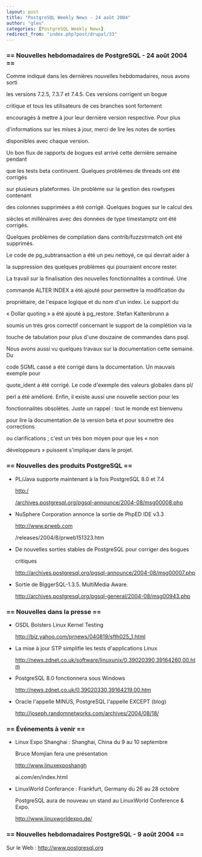 ```yaml
---
layout: post
title: "PostgreSQL Weekly News - 24 août 2004"
author: "gleu"
categories: [PostgreSQL Weekly News]
redirect_from: "index.php?post/drupal/33"
---
```



<h3>== Nouvelles hebdomadaires de PostgreSQL - 24 août 2004 ==</h3>

<p>Comme indiqué dans les dernières nouvelles hebdomadaires, nous avons sorti

les versions 7.2.5, 7.3.7 et 7.4.5. Ces versions corrigent un bogue

critique et tous les utilisateurs de ces branches sont fortement

encouragés à mettre à jour leur dernière version respective. Pour plus

d'informations sur les mises à jour, merci de lire les notes de sorties

disponibles avec chaque version.</p>

<p>Un bon flux de rapports de bogues est arrivé cette dernière semaine pendant

que les tests beta continuent. Quelques problèmes de threads ont été corrigés

sur plusieurs plateformes. Un problème sur la gestion des rowtypes contenant

des colonnes supprimées a été corrigé. Quelques bogues sur le calcul des

siècles et millénaires avec des données de type timestamptz ont été corrigés.

Quelques problèmes de compilation dans contrib/fuzzstrmatch ont été supprimés.

Le code de pg_subtransaction a été un peu nettoyé, ce qui devrait aider à

la suppression des quelques problèmes qui pourraient encore rester.

</p>

<p>La travail sur la finalisation des nouvelles fonctionnalités a continué. Une

commande ALTER INDEX a été ajouté pour permettre la modification du

propriétaire, de l'espace logique et du nom d'un index. Le support du

«&nbsp;Dollar quoting&nbsp;» a été ajouté à pg_restore. Stefan Kaltenbrunn a

soumis un très gros correctif concernant le support de la complétion via la

touche de tabulation pour plus d'une douzaine de commandes dans psql.</p>

<p>Nous avons aussi vu quelques travaux sur la documentation cette semaine. Du

code SGML cassé a été corrigé dans la documentation. Un mauvais exemple pour

quote_ident a été corrigé. Le code d'exemple des valeurs globales dans pl/

perl a été amélioré. Enfin, il existe aussi une nouvelle section pour les

fonctionnalités obsolètes. Juste un rappel&nbsp;: tout le monde est bienvenu

pour lire la documentation de la version beta et pour soumettre des corrections

ou clarifications&nbsp;; c'est un très bon moyen pour que les «&nbsp;non

développeurs&nbsp;» puissent s'impliquer dans le projet.</p>

<!--more-->


<h3>== Nouvelles des produits PostgreSQL ==</h3>

<ul>

<li>PL/Java supporte maintenant à la fois PostgreSQL 8.0 et 7.4<br />

<a href="http://archives.postgresql.org/pgsql-announce/2004-08/msg00008.php">http:/

/archives.postgresql.org/pgsql-announce/2004-08/msg00008.php</a></li>

<li>NuSphere Corporation annonce la sortie de PhpED IDE v3.3 <br />

<a href="http://www.prweb.com/releases/2004/8/prweb151323.htm">http://www.prweb.com

/releases/2004/8/prweb151323.htm</a></li>

<li>De nouvelles sorties stables de PostgreSQL pour corriger des bogues

critiques<br />

<a href="http://archives.postgresql.org/pgsql-announce/2004-08/msg00007.php">

http://archives.postgresql.org/pgsql-announce/2004-08/msg00007.php</a></li>

<li>Sortie de BiggerSQL-1.3.5. MultiMedia Aware.<br />

<a href="http://archives.postgresql.org/pgsql-general/2004-08/msg00943.php">

http://archives.postgresql.org/pgsql-general/2004-08/msg00943.php</a></li>

</ul>

<h3>== Nouvelles dans la presse ==</h3>

<ul>

<li>OSDL Bolsters Linux Kernel Testing<br />

<a href="http://biz.yahoo.com/prnews/040819/sfth025_1.html">

http://biz.yahoo.com/prnews/040819/sfth025_1.html</a></li>

<li>La mise à jour STP simplifie les tests d'applications Linux<br />

<a href="http://news.zdnet.co.uk/software/linuxunix/0,39020390,39164260,00.htm">

http://news.zdnet.co.uk/software/linuxunix/0,39020390,39164260,00.htm</a></li>

<li>PostgreSQL 8.0 fonctionnera sous Windows<br />

<a href="http://news.zdnet.co.uk/0,39020330,39164219,00.htm">

http://news.zdnet.co.uk/0,39020330,39164219,00.htm</a></li>

<li>Oracle l'appelle MINUS, PostgreSQL l'appelle EXCEPT (blog)<br />

<a href="http://joseph.randomnetworks.com/archives/2004/08/18/">

http://joseph.randomnetworks.com/archives/2004/08/18/</a></li>

</ul>

<h3>== Événements à venir ==</h3>

<ul>

<li>Linux Expo Shanghai&nbsp;: Shanghai, China du 9 au 10 septembre<br />

Bruce Momjian fera une présentation<br />

<a href="http://www.linuxexposhanghai.com/en/index.html">http://www.linuxexposhangh

ai.com/en/index.html</a></li>

<li>LinuxWorld Conferance&nbsp;: Frankfurt, Germany du 26 au 28 octobre<br />

PostgreSQL aura de nouveau un stand au LinuxWorld Conference &amp; Expo.

<a href="http://www.linuxworldexpo.de/">http://www.linuxworldexpo.de/</a></li>

</ul>

<h3>== Nouvelles hebdomadaires PostgreSQL - 9 août 2004 ==</h3>

<p>Sur le Web&nbsp;: <a href="http://www.postgresql.org">http://www.postgresql.org</a></p>
